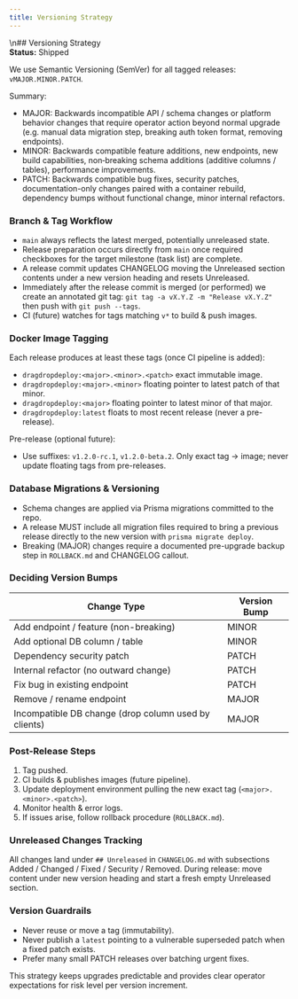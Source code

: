 ```yaml
---
title: Versioning Strategy
---
```


\n## Versioning Strategy  
**Status:** Shipped

We use Semantic Versioning (SemVer) for all tagged releases: `vMAJOR.MINOR.PATCH`.

Summary:

- MAJOR: Backwards incompatible API / schema changes or platform behavior changes that require operator action beyond normal upgrade (e.g. manual data migration step, breaking auth token format, removing endpoints).
- MINOR: Backwards compatible feature additions, new endpoints, new build capabilities, non‑breaking schema additions (additive columns / tables), performance improvements.
- PATCH: Backwards compatible bug fixes, security patches, documentation-only changes paired with a container rebuild, dependency bumps without functional change, minor internal refactors.

### Branch & Tag Workflow

- `main` always reflects the latest merged, potentially unreleased state.
- Release preparation occurs directly from `main` once required checkboxes for the target milestone (task list) are complete.
- A release commit updates CHANGELOG moving the Unreleased section contents under a new version heading and resets Unreleased.
- Immediately after the release commit is merged (or performed) we create an annotated git tag: `git tag -a vX.Y.Z -m "Release vX.Y.Z"` then push with `git push --tags`.
- CI (future) watches for tags matching `v*` to build & push images.

### Docker Image Tagging

Each release produces at least these tags (once CI pipeline is added):

- `dragdropdeploy:<major>.<minor>.<patch>` exact immutable image.
- `dragdropdeploy:<major>.<minor>` floating pointer to latest patch of that minor.
- `dragdropdeploy:<major>` floating pointer to latest minor of that major.
- `dragdropdeploy:latest` floats to most recent release (never a pre-release).

Pre-release (optional future):

- Use suffixes: `v1.2.0-rc.1`, `v1.2.0-beta.2`. Only exact tag -> image; never update floating tags from pre-releases.

### Database Migrations & Versioning

- Schema changes are applied via Prisma migrations committed to the repo.
- A release MUST include all migration files required to bring a previous release directly to the new version with `prisma migrate deploy`.
- Breaking (MAJOR) changes require a documented pre-upgrade backup step in `ROLLBACK.md` and CHANGELOG callout.

### Deciding Version Bumps

| Change Type | Version Bump |
|-------------|--------------|
| Add endpoint / feature (non-breaking) | MINOR |
| Add optional DB column / table | MINOR |
| Dependency security patch | PATCH |
| Internal refactor (no outward change) | PATCH |
| Fix bug in existing endpoint | PATCH |
| Remove / rename endpoint | MAJOR |
| Incompatible DB change (drop column used by clients) | MAJOR |

### Post-Release Steps

1. Tag pushed.
2. CI builds & publishes images (future pipeline).
3. Update deployment environment pulling the new exact tag (`<major>.<minor>.<patch>`).
4. Monitor health & error logs.
5. If issues arise, follow rollback procedure (`ROLLBACK.md`).

### Unreleased Changes Tracking

All changes land under `## Unreleased` in `CHANGELOG.md` with subsections Added / Changed / Fixed / Security / Removed. During release: move content under new version heading and start a fresh empty Unreleased section.

### Version Guardrails

- Never reuse or move a tag (immutability).
- Never publish a `latest` pointing to a vulnerable superseded patch when a fixed patch exists.
- Prefer many small PATCH releases over batching urgent fixes.

This strategy keeps upgrades predictable and provides clear operator expectations for risk level per version increment.
